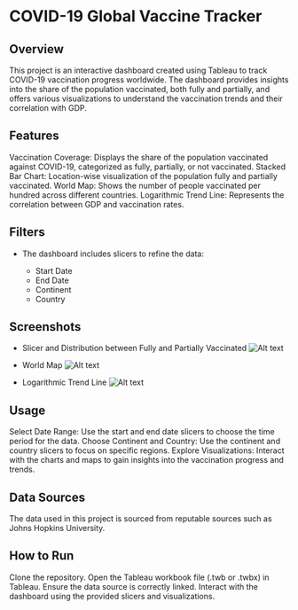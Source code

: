 # COVID-19 Global Vaccine Tracker
## Overview
This project is an interactive dashboard created using Tableau to track COVID-19 vaccination progress worldwide. The dashboard provides insights into the share of the population vaccinated, both fully and partially, and offers various visualizations to understand the vaccination trends and their correlation with GDP.

## Features
Vaccination Coverage: Displays the share of the population vaccinated against COVID-19, categorized as fully, partially, or not vaccinated.
Stacked Bar Chart: Location-wise visualization of the population fully and partially vaccinated.
World Map: Shows the number of people vaccinated per hundred across different countries.
Logarithmic Trend Line: Represents the correlation between GDP and vaccination rates.

## Filters
- The dashboard includes slicers to refine the data:

  - Start Date
  - End Date
  - Continent
  - Country

## Screenshots
- Slicer and Distribution between Fully and Partially Vaccinated
  ![Alt text](/relative/path/to/img.jpg?raw=true "Optional Title")
  
- World Map
  ![Alt text](/relative/path/to/img.jpg?raw=true "Optional Title")

- Logarithmic Trend Line
  ![Alt text](/relative/path/to/img.jpg?raw=true "Optional Title")
  
## Usage
Select Date Range: Use the start and end date slicers to choose the time period for the data.
Choose Continent and Country: Use the continent and country slicers to focus on specific regions.
Explore Visualizations: Interact with the charts and maps to gain insights into the vaccination progress and trends.

## Data Sources
The data used in this project is sourced from reputable sources such as Johns Hopkins University.

## How to Run
Clone the repository.
Open the Tableau workbook file (.twb or .twbx) in Tableau.
Ensure the data source is correctly linked.
Interact with the dashboard using the provided slicers and visualizations.
